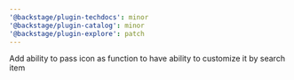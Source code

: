 ```yaml
---
'@backstage/plugin-techdocs': minor
'@backstage/plugin-catalog': minor
'@backstage/plugin-explore': patch
---
```


Add ability to pass icon as function to have ability to customize it by search item
